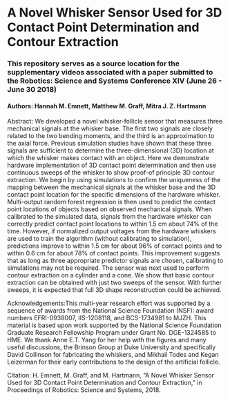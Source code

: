 # A Novel Whisker Sensor Used for 3D Contact Point Determination and Contour Extraction
### This repository serves as a source location for the supplementary videos associated with a paper submitted to the Robotics: Science and Systems Conference XIV (June 26 - June 30 2018)

#### Authors: Hannah M. Emnett, Matthew M. Graff, Mitra J. Z. Hartmann

Abstract: We developed a novel whisker-follicle sensor that measures three mechanical signals at the whisker base. The first two signals are closely related to the two bending moments, and the third is an approximation to the axial force. Previous simulation studies have shown that these three signals are sufficient to determine the three-dimensional (3D) location at which the whisker makes contact with an object. Here we demonstrate hardware implementation of 3D contact point determination and then use continuous sweeps of the whisker to show proof-of principle 3D contour extraction. We begin by using simulations to confirm the uniqueness of the mapping between the mechanical signals at the whisker base and the 3D contact point location for the specific dimensions of the hardware whisker. Multi-output random forest regression is then used to predict the contact point locations of objects based on observed mechanical signals. When calibrated to the simulated data, signals from the hardware whisker can correctly predict contact point locations to within 1.5 cm about 74% of the time. However, if normalized output voltages from the hardware whiskers are used to train the algorithm (without calibrating to simulation), predictions improve to within 1.5 cm for about 96% of contact points and to within 0.6 cm for about 78% of contact points. This improvement suggests that as long as three appropriate predictor signals are chosen, calibrating to simulations may not be required. The sensor was next used to perform contour extraction on a cylinder and a cone. We show that basic contour extraction can be obtained with just two sweeps of the sensor. With further sweeps, it is expected that full 3D shape reconstruction could be achieved.

Acknowledgements:This multi-year research effort was supported by a sequence of awards from the National Science Foundation (NSF): award numbers EFRI-0938007, IIS-1208118, and BCS-1734981 to MJZH. This material is based upon work supported by the National Science Foundation Graduate Research Fellowship Program under Grant No. DGE-1324585 to HME. We thank Anne E.T. Yang for her help with the figures and many useful discussions, the Brinson Group at Duke University and specifically David Collinson for fabricating the whiskers, and Mikhail Todes and Kegan Leizerman for their early contributions to the design of the artificial follicle.

Citation: H. Emnett, M. Graff, and M. Hartmann, “A Novel Whisker Sensor Used for 3D Contact Point Determination and Contour Extraction,” in Proceedings of Robotics: Science and Systems, 2018.
